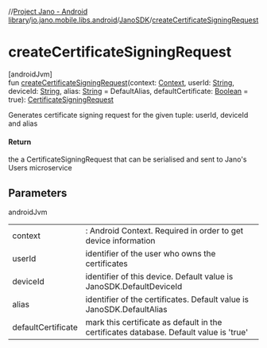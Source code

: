 //[Project Jano - Android library](../../../index.md)/[io.jano.mobile.libs.android](../index.md)/[JanoSDK](index.md)/[createCertificateSigningRequest](create-certificate-signing-request.md)

# createCertificateSigningRequest

[androidJvm]\
fun [createCertificateSigningRequest](create-certificate-signing-request.md)(context: [Context](https://developer.android.com/reference/kotlin/android/content/Context.html), userId: [String](https://kotlinlang.org/api/latest/jvm/stdlib/kotlin/-string/index.html), deviceId: [String](https://kotlinlang.org/api/latest/jvm/stdlib/kotlin/-string/index.html), alias: [String](https://kotlinlang.org/api/latest/jvm/stdlib/kotlin/-string/index.html) = DefaultAlias, defaultCertificate: [Boolean](https://kotlinlang.org/api/latest/jvm/stdlib/kotlin/-boolean/index.html) = true): [CertificateSigningRequest](../../io.jano.mobile.libs.android.models/-certificate-signing-request/index.md)

Generates certificate signing request for the given tuple: userId, deviceId and alias

#### Return

the a CertificateSigningRequest that can be serialised and sent to Jano's Users microservice

## Parameters

androidJvm

| | |
|---|---|
| context | : Android Context. Required in order to get device information |
| userId | identifier of the user who owns the certificates |
| deviceId | identifier of this device. Default value is JanoSDK.DefaultDeviceId |
| alias | identifier of the certificates. Default value is JanoSDK.DefaultAlias |
| defaultCertificate | mark this certificate as default in the certificates database. Default value is 'true' |
